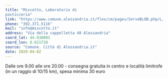 ```yaml
---
title: "Miscotto, Laboratorio di 
pasticceria"
link: "https://www.comune.alessandria.it/flex/cm/pages/ServeBLOB.php/L/IT/IDPagina/2069"
phone: "392.371.5116"
mail: "info@miscotto.it"
address: "Via della cappelletta 40 Alessandria"
coord_lat: 44.930003
coord_lon: 8.621728
source: "Comune. Città di Alessandria.it"
date: 2020-04-02
---
```


Dalle ore 9.00 alle ore 20.00 - consegna gratuita in centro e località limitrofe (in un raggio di 10/15 km), spesa minima 30 euro
